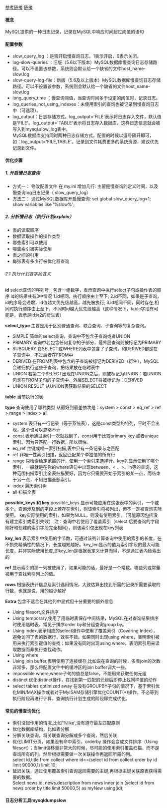 [参考链接](https://mp.weixin.qq.com/s/1r6lFQE4pxeo0zsV3yVkXg) [链接](https://blog.csdn.net/why15732625998/article/details/80388236)
####  概念
MySQL提供的一种日志记录，记录在MySQL中响应时间超过阈值的语句

#### 配置参数
+ slow_query_log    ：是否开启慢查询日志，1表示开启，0表示关闭。
+ log-slow-queries  ：旧版（5.6以下版本）MySQL数据库慢查询日志存储路径。可以不设置该参数，系统则会默认给一个缺省的文件host_name-slow.log
+ slow-query-log-file：新版（5.6及以上版本）MySQL数据库慢查询日志存储路径。可以不设置该参数，系统则会默认给一个缺省的文件host_name-slow.log
+ long_query_time ：慢查询阈值，当查询时间多于设定的阈值时，记录日志。
+ log_queries_not_using_indexes：未使用索引的查询也被记录到慢查询日志中（可选项）。
+ log_output：日志存储方式。log_output='FILE'表示将日志存入文件，默认值是'FILE'。log_output='TABLE'表示将日志存入数据库，这样日志信息就会被写入到mysql.slow_log表中。<br>
MySQL数据库支持同时两种日志存储方式，配置的时候以逗号隔开即可，如：log_output='FILE,TABLE'。记录到文件耗费更多的系统资源，建议优先记录到文件。
	
#### 优化步骤
##### 1. 开启慢日志查询
+ 方式一：
修改配置文件  在 my.ini 增加几行:  主要是慢查询的定义时间，以及慢查询log日志记录（ slow_query_log）
+ 方法二：
通过MySQL数据库开启慢查询: set global slow_query_log=1;  show variables like '%slow%';
##### 2. 分析慢日志（执行计划explain）
+ 表的读取顺序
+ 数据读取操作的操作类型
+ 哪些索引可以使用
+ 哪些索引被实际使用
+ 表之间的引用
+ 每张表有多少行被优化器查询
###### 2.1 执行计划各字段含义

**id**
select查询的序列号，包含一组数字，表示查询中执行select子句或操作表的顺序
id的结果共有3中情况
1.id相同，执行顺序由上至下;
2.id不同，如果是子查询，id的序号会递增，id值越大优先级越高，越先被执行;
3.id相同不同，同时存在,相同时执行顺序由上至下，不同时id越大优先级越高（这种情况下，table字段有可能是<derived2>，表示是id为2的衍生表）

**select_type**
主要是用于区别普通查询、联合查询、子查询等的复杂查询。
+ SIMPLE 简单的select查询，查询中不包含子查询或者UNION
+ PRIMARY 查询中若包含任何复杂的子部分，最外层查询则被标记为PRIMARY
+ SUBQUERY 在SELECT或WHERE列表中包含了子查询。和DERIVED都是在子查询中，不过后者在FROM中
+ DERIVED 在FROM列表中包含的子查询被标记为DERIVED（衍生），MySQL会递归执行这些子查询，把结果放在临时表中
+ UNION 若第二个SELECT出现在UNION之后，则被标记为UNION：若UNION包含在FROM子句的子查询中，外层SELECT将被标记为：DERIVED
+ UNION RESULT 从UNION表获取结果的SELECT

**table**
当前执行的表

**type**
查询使用了哪种类型
从最好到最差依次是：system > const > eq_ref > ref > range > index > all
+ system 表只有一行记录（等于系统表），这是const类型的特列，平时不会出现，这个也可以忽略不计
+ const 表示通过索引一次就找到了，const用于比较primary key 或者unique索引。因为只匹配一行数据，所以很快。
+ eq_ref 主键或唯一索引扫描,表中只有一条记录与之匹配
+ ref 非唯一性索引扫描，返回匹配某个单独值的所有行
+ range 只检索给定范围的行，使用一个索引来选择行，key列显示使用了哪个索引，一般就是在你的where语句中出现between、< 、>、in等的查询，这种范围扫描索引比全表扫描要好，因为它只需要开始于索引的某一点，而结束于另一点，不用扫描全部索引。
+ index 遍历索引树
+ all 扫描全表

**possible_keys 和 key**
possible_keys 显示可能应用在这张表中的索引，一个或多个。查询涉及到的字段上若存在索引，则该索引将被列出，但不一定被查询实际使用。
key实际使用的索引，如果为NULL，则没有使用索引。（可能原因包括没有建立索引或索引失效）
注：查询中若使用了覆盖索引（select 后要查询的字段刚好和创建的索引字段完全相同），则该索引仅出现在key列表

**key_len**
表示索引中使用的字节数，可通过该列计算查询中使用的索引的长度，在不损失精确性的情况下，长度越短越好。key_len显示的值为索引字段的最大可能长度，并非实际使用长度,即key_len是根据表定义计算而得，不是通过表内检索出的

**ref**
显示索引的那一列被使用了，如果可能的话，最好是一个常数。哪些列或常量被用于查找索引列上的值。

**rows**
根据表统计信息及索引选用情况，大致估算出找到所需的记录所需要读取的行数，也就是说，用的越少越好

**Extra**
包含不适合在其他列中显式但十分重要的额外信息
+ Using filesort,文件排序
+ Using temporary,使用了用临时表保存中间结果，MySQL在对查询结果排序时使用临时表。常见于排序order by和分组查询group by。
+ Using index,表示相应的select操作中使用了覆盖索引（Covering Index），避免访问了表的数据行，效率不错。如果同时出现using where，表明索引被用来执行索引键值的查找；如果没有同时出现using where，表明索引用来读取数据而非执行查找动作。
+ Using where
+ Using join buffer,表明使用了连接缓存,比如说在查询的时候，多表join的次数非常多，那么将配置文件中的缓冲区的join buffer调大一些。
+ impossible where,where子句的值总是false，不能用来获取任何元组
+ distinct 优化distinct操作，在找到第一匹配的元组后即停止找同样值的动作
+ select tables optimized away 在没有GROUPBY子句的情况下，基于索引优化MIN/MAX操作或者对于MyISAM存储引擎优化COUNT(*)操作，不必等到执行阶段再进行计算，查询执行计划生成的阶段即完成优化。

#### 常见的慢查询优化
+ 索引没起作用的情况,比如'%like',没有遵守最左匹配原则
+ 优化数据库结构，比如表分解
+ 分解关联查询，将关联查询分解成多个查询，然后关联
+ 优化LIMIT分页，如果没有命中索引，orderby 操作会变成文件排序（Using filesort）；当limit偏移量非常大的时候，尽可能的使用索引覆盖扫描，而不是查询所有的列。然后根据需要做一次关联操作再返回所需的列。<br>
select id,title from collect where id>=(select id from collect order by id limit 90000,1) limit 10;
+ 延迟关联，通过使用覆盖索引查询返回需要的主键,再根据主键关联原表获得需要的数据。<br>
Select news.id, news.description from news inner join (select id from news order by title limit 50000,5) as myNew using(id);

#### 日志分析工具mysqldumpslow




